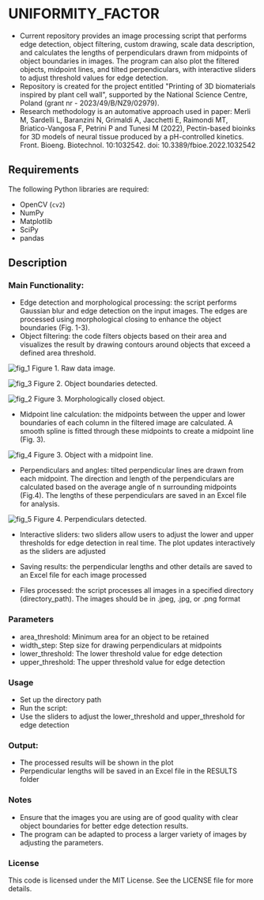 # UNIFORMITY_FACTOR
- Current repository provides an image processing script that performs edge detection, object filtering, custom drawing, scale data description, and calculates the lengths of perpendiculars drawn from midpoints of object boundaries in images. The program can also plot the filtered objects, midpoint lines, and tilted perpendiculars, with interactive sliders to adjust threshold values for edge detection.
- Repository is created for the project entitled "Printing of 3D biomaterials inspired by plant cell wall", supported by the National Science Centre, Poland (grant nr - 2023/49/B/NZ9/02979).
- Research methodology is an automative approach used in paper: Merli M, Sardelli L, Baranzini N, Grimaldi A, Jacchetti E, Raimondi MT, Briatico-Vangosa F, Petrini P and Tunesi M (2022), Pectin-based bioinks for 3D models of neural tissue produced by a pH-controlled kinetics. Front. Bioeng. Biotechnol. 10:1032542. doi: 10.3389/fbioe.2022.1032542

## Requirements

The following Python libraries are required:

- OpenCV (`cv2`)
- NumPy
- Matplotlib
- SciPy
- pandas

## Description
### Main Functionality:
- Edge detection and morphological processing: the script performs Gaussian blur and edge detection on the input images. The edges are processed using morphological closing to enhance the object boundaries (Fig. 1-3).
- Object filtering: the code filters objects based on their area and visualizes the result by drawing contours around objects that exceed a defined area threshold.

![fig_1](https://github.com/user-attachments/assets/a174ff84-c8fe-4a8b-a473-d2f78ad16cd8)
Figure 1. Raw data image.

![fig_3](https://github.com/user-attachments/assets/53f96bfa-582f-44f0-9302-d5b9133dfd0e)
Figure 2. Object boundaries detected.

![fig_2](https://github.com/user-attachments/assets/71189419-e2e7-4b68-b09d-a5fd3b43a2ff)
Figure 3. Morphologically closed object.

- Midpoint line calculation: the midpoints between the upper and lower boundaries of each column in the filtered image are calculated. A smooth spline is fitted through these midpoints to create a midpoint line (Fig. 3).

![fig_4](https://github.com/user-attachments/assets/fa9201f8-c958-44fd-9eaa-5b85db803697)
Figure 3. Object with a midpoint line.

- Perpendiculars and angles: tilted perpendicular lines are drawn from each midpoint. The direction and length of the perpendiculars are calculated based on the average angle of n surrounding midpoints (Fig.4). The lengths of these perpendiculars are saved in an Excel file for analysis.

![fig_5](https://github.com/user-attachments/assets/770017b2-221f-41d5-8ba5-7ae9db60d2c3)
Figure 4. Perpendiculars detected.

- Interactive sliders: two sliders allow users to adjust the lower and upper thresholds for edge detection in real time. The plot updates interactively as the sliders are adjusted

- Saving results: the perpendicular lengths and other details are saved to an Excel file for each image processed
- Files processed: the script processes all images in a specified directory (directory_path). The images should be in .jpeg, .jpg, or .png format

### Parameters
- area_threshold: Minimum area for an object to be retained
- width_step: Step size for drawing perpendiculars at midpoints
- lower_threshold: The lower threshold value for edge detection
- upper_threshold: The upper threshold value for edge detection

### Usage
- Set up the directory path
- Run the script:
- Use the sliders to adjust the lower_threshold and upper_threshold for edge detection

### Output:
- The processed results will be shown in the plot
- Perpendicular lengths will be saved in an Excel file in the RESULTS folder

### Notes
- Ensure that the images you are using are of good quality with clear object boundaries for better edge detection results.
- The program can be adapted to process a larger variety of images by adjusting the parameters.

### License
This code is licensed under the MIT License. See the LICENSE file for more details.
